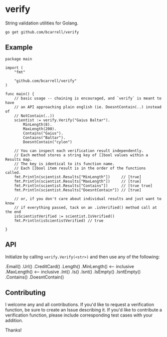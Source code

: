# verify

String validation utilities for Golang.

    go get github.com/bcarrell/verify

## Example
	package main

	import (
		"fmt"

		"github.com/bcarrell/verify"
	)

	func main() {
		// basic usage -- chaining is encouraged, and `verify` is meant to have
		// an API approaching plain english (ie. DoesntContain(..) instead of
		// NotContain(..))
		scientist := verify.Verify("Gaius Baltar").
			MinLength(8).
			MaxLength(200).
			Contains("Gaius").
			Contains("Baltar").
			DoesntContain("cylon")

		// You can inspect each verification result independently.
		// Each method stores a string key of []bool values within a Results map.
		// The key is identical to its function name.
		// Each []bool item result is in the order of the functions called.
		fmt.Println(scientist.Results["MinLength"])     // [true]
		fmt.Println(scientist.Results["MaxLength"])     // [true]
		fmt.Println(scientist.Results["Contains"])      // [true true]
		fmt.Println(scientist.Results["DoesntContain"]) // [true]

		// or, if you don't care about individual results and just want to know
		// if everything passed, tack on an .isVerified() method call at the end
		isScientistVerified := scientist.IsVerified()
		fmt.Println(isScientistVerified) // true

	}

## API

Initialize by calling `verify.Verify(<str>)` and then use any of the following:

.Email()
.Url()
.CreditCard()
.Length(<int>)
.MinLength(<int>) <-- inclusive
.MaxLength(<int>) <-- inclusive
.Int()
.Is(<string>)
.Isnt(<string>)
.IsEmpty()
.IsntEmpty()
.Contains(<str>)
.DoesntContain(<str>)

## Contributing

I welcome any and all contributions.  If you'd like to request a verification
function, be sure to create an Issue describing it.  If you'd like to contribute
a verification function, please include corresponding test cases with your addition.

Thanks!